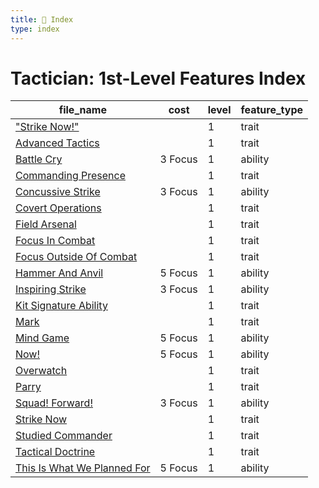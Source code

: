 ```yaml
---
title: 📑 Index
type: index
---
```


# Tactician: 1st-Level Features Index

| file_name                                                               | cost    | level | feature_type |
| ----------------------------------------------------------------------- | ------- | ----- | ------------ |
| ["Strike Now!"](../%22Strike%20Now%21%22)                               |         | 1     | trait        |
| [Advanced Tactics](../Advanced%20Tactics)                               |         | 1     | trait        |
| [Battle Cry](../Battle%20Cry)                                           | 3 Focus | 1     | ability      |
| [Commanding Presence](../Commanding%20Presence)                         |         | 1     | trait        |
| [Concussive Strike](../Concussive%20Strike)                             | 3 Focus | 1     | ability      |
| [Covert Operations](../Covert%20Operations)                             |         | 1     | trait        |
| [Field Arsenal](../Field%20Arsenal)                                     |         | 1     | trait        |
| [Focus In Combat](../Focus%20In%20Combat)                               |         | 1     | trait        |
| [Focus Outside Of Combat](../Focus%20Outside%20Of%20Combat)             |         | 1     | trait        |
| [Hammer And Anvil](../Hammer%20And%20Anvil)                             | 5 Focus | 1     | ability      |
| [Inspiring Strike](../Inspiring%20Strike)                               | 3 Focus | 1     | ability      |
| [Kit Signature Ability](../Kit%20Signature%20Ability)                   |         | 1     | trait        |
| [Mark](../Mark)                                                         |         | 1     | trait        |
| [Mind Game](../Mind%20Game)                                             | 5 Focus | 1     | ability      |
| [Now!](../Now%21)                                                       | 5 Focus | 1     | ability      |
| [Overwatch](../Overwatch)                                               |         | 1     | trait        |
| [Parry](../Parry)                                                       |         | 1     | trait        |
| [Squad! Forward!](../Squad%21%20Forward%21)                             | 3 Focus | 1     | ability      |
| [Strike Now](../Strike%20Now)                                           |         | 1     | trait        |
| [Studied Commander](../Studied%20Commander)                             |         | 1     | trait        |
| [Tactical Doctrine](../Tactical%20Doctrine)                             |         | 1     | trait        |
| [This Is What We Planned For](../This%20Is%20What%20We%20Planned%20For) | 5 Focus | 1     | ability      |
